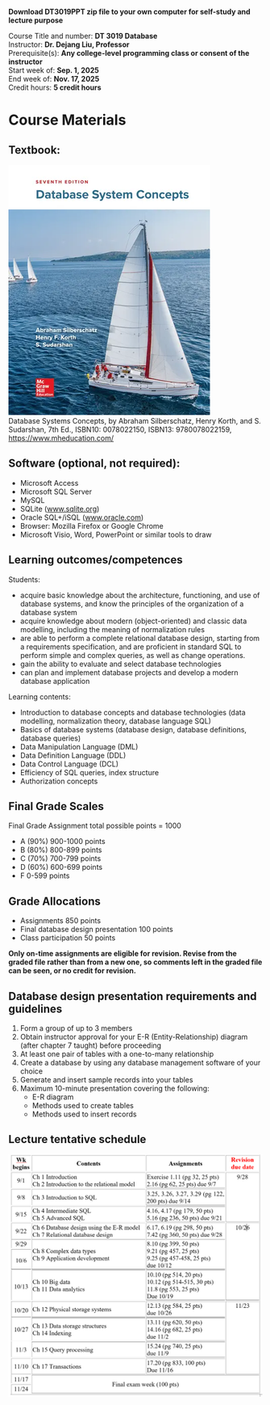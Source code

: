 **Download DT3019PPT zip file to your own computer for self-study and lecture purpose**

Course Title and number: 	**DT 3019 Database**\
Instructor:	**Dr. Dejang Liu, Professor**\
Prerequisite(s):	**Any college-level programming class or consent of the instructor**\
Start week of:	**Sep. 1, 2025**\
End week of:	**Nov. 17, 2025**\
Credit hours: **5 credit hours**

# Course Materials
## Textbook:
![TextBook cover image](https://github.com/biuh-dt/courses/blob/main/Database/coverPicture.png)\
Database Systems Concepts, by Abraham Silberschatz, Henry Korth, and S. Sudarshan, 7th Ed., ISBN10: 0078022150, ISBN13: 9780078022159, https://www.mheducation.com/

## Software (optional, not required):
- Microsoft Access
- Microsoft SQL Server
- MySQL
- SQLite (www.sqlite.org)
- Oracle SQL+/iSQL (www.oracle.com)
- Browser: Mozilla Firefox or Google Chrome
- Microsoft Visio, Word, PowerPoint or similar tools to draw

## Learning outcomes/competences
Students:
- acquire basic knowledge about the architecture, functioning, and use of database systems, and know the principles of the organization of a database system
- acquire knowledge about modern (object-oriented) and classic data modelling, including the meaning of normalization rules
- are able to perform a complete relational database design, starting from a requirements specification, and are proficient in standard SQL to perform simple and complex queries, as well as change operations.
- gain the ability to evaluate and select database technologies
- can plan and implement database projects and develop a modern database application

Learning contents:
- Introduction to database concepts and database technologies (data modelling, normalization theory, database language SQL)
- Basics of database systems (database design, database definitions, database queries)
- Data Manipulation Language (DML)
- Data Definition Language (DDL)
- Data Control Language (DCL)
- Efficiency of SQL queries, index structure
- Authorization concepts

## Final Grade Scales
Final Grade Assignment total possible points = 1000	
- A (90%)     900-1000 points  
- B (80%)     800-899 points  
- C (70%)     700-799 points
- D (60%)     600-699 points  
- F	    	 0-599 points
## Grade Allocations
- Assignments 850 points
- Final database design presentation 100 points
- Class participation 50 points

**Only on-time assignments are eligible for revision. Revise from the graded file rather than from a new one, so comments left in the graded file can be seen, or no credit for revision.**

## Database design presentation requirements and guidelines ##
1.	Form a group of up to 3 members
2.	Obtain instructor approval for your E-R (Entity-Relationship) diagram (after chapter 7 taught) before proceeding
3.	At least one pair of tables with a one-to-many relationship
4.	Create a database by using any database management software of your choice
5.	Generate and insert sample records into your tables
6.	Maximum 10-minute presentation covering the following:
    - E-R diagram
    - Methods used to create tables
    - Methods used to insert records

## Lecture tentative schedule
![schedule](https://github.com/biuh-dt/courses/blob/main/Database/schedule.png)
